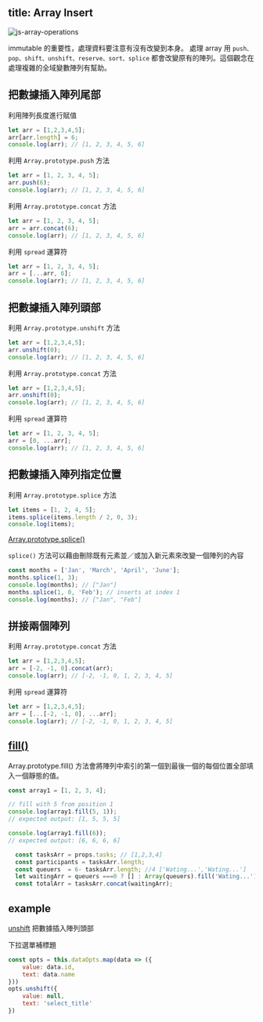 title: Array Insert
---

![js-array-operations](https://raw.githubusercontent.com/tooto1985/js-array-operations/master/main.jpg)  

immutable 的重要性，處理資料要注意有沒有改變到本身。
處理 array 用 `push、pop、shift、unshift、reserve、sort、splice` 都會改變原有的陣列。這個觀念在處理複雜的全域變數陣列有幫助。

## 把數據插入陣列尾部

利用陣列長度進行賦值  
```js
let arr = [1,2,3,4,5];
arr[arr.length] = 6;
console.log(arr); // [1, 2, 3, 4, 5, 6]
```

利用 `Array.prototype.push` 方法    
```js
let arr = [1, 2, 3, 4, 5];
arr.push(6);
console.log(arr); // [1, 2, 3, 4, 5, 6]
```

利用 `Array.prototype.concat` 方法  
```js
let arr = [1, 2, 3, 4, 5];
arr = arr.concat(6);
console.log(arr); // [1, 2, 3, 4, 5, 6]
```

利用 `spread` 運算符  
```js
let arr = [1, 2, 3, 4, 5];
arr = [...arr, 6];
console.log(arr); // [1, 2, 3, 4, 5, 6]
```


## 把數據插入陣列頭部

利用 `Array.prototype.unshift` 方法

```js
let arr = [1,2,3,4,5];
arr.unshift(0);
console.log(arr); // [1, 2, 3, 4, 5, 6]
```

利用 `Array.prototype.concat` 方法

```js
let arr = [1,2,3,4,5];
arr.unshift(0);
console.log(arr); // [1, 2, 3, 4, 5, 6]
```

利用 `spread` 運算符
```js
let arr = [1, 2, 3, 4, 5];
arr = [0, ...arr];
console.log(arr); // [1, 2, 3, 4, 5, 6]
```

## 把數據插入陣列指定位置

利用 `Array.prototype.splice` 方法

```js
let items = [1, 2, 4, 5];
items.splice(items.length / 2, 0, 3);
console.log(items);
```

[Array.prototype.splice()](https://developer.mozilla.org/zh-TW/docs/Web/JavaScript/Reference/Global_Objects/Array/splice)

`splice()` 方法可以藉由刪除既有元素並／或加入新元素來改變一個陣列的內容

```js
const months = ['Jan', 'March', 'April', 'June'];
months.splice(1, 3);
console.log(months); // ["Jan"]
months.splice(1, 0, 'Feb'); // inserts at index 1
console.log(months); // ["Jan", "Feb"]
```

## 拼接兩個陣列

利用 `Array.prototype.concat` 方法

```js
let arr = [1,2,3,4,5];
arr = [-2, -1, 0].concat(arr); 
console.log(arr); // [-2, -1, 0, 1, 2, 3, 4, 5]
```

利用 `spread` 運算符
```js
let arr = [1,2,3,4,5];
arr = [...[-2, -1, 0], ...arr];
console.log(arr); // [-2, -1, 0, 1, 2, 3, 4, 5]  
```

## [fill()](https://developer.mozilla.org/zh-TW/docs/Web/JavaScript/Reference/Global_Objects/Array/fill)

Array.prototype.fill() 方法會將陣列中索引的第一個到最後一個的每個位置全部填入一個靜態的值。

```js
const array1 = [1, 2, 3, 4];

// fill with 5 from position 1
console.log(array1.fill(5, 1));
// expected output: [1, 5, 5, 5]

console.log(array1.fill(6));
// expected output: [6, 6, 6, 6]
```

```js
  const tasksArr = props.tasks; // [1,2,3,4]
  const participants = tasksArr.length;
  const queuers  = 6- tasksArr.length; //4 ['Wating...','Wating...']
  let waitingArr = queuers ===0 ? [] : Array(queuers).fill('Wating...');
  const totalArr = tasksArr.concat(waitingArr);
```

## example

[unshift](https://developer.mozilla.org/zh-TW/docs/Web/JavaScript/Reference/Global_Objects/Array/unshift) 把數據插入陣列頭部

下拉選單補標題　　　　
```js
const opts = this.dataOpts.map(data => ({
    value: data.id,
    text: data.name
}))
opts.unshift({
    value: null,
    text: 'select_title'
})
```

